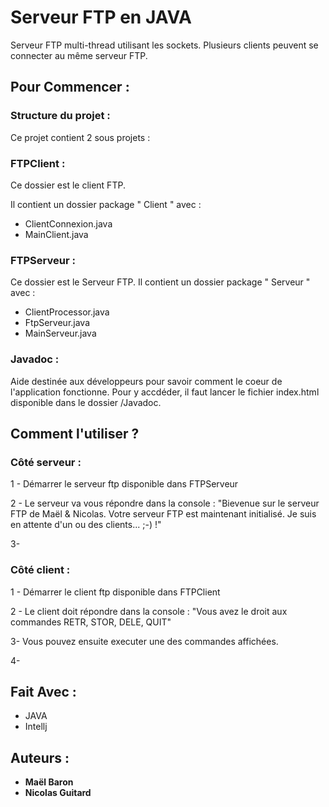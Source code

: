 # Serveur FTP en JAVA

Serveur FTP multi-thread utilisant les sockets.
Plusieurs clients peuvent se connecter au même serveur FTP.

## Pour Commencer : 
### Structure du projet :
Ce projet contient 2 sous projets : 
   ### FTPClient :
   Ce dossier est le client FTP.
   
   Il contient un dossier package " Client " avec :
   - ClientConnexion.java
   - MainClient.java
   
   ### FTPServeur :
   Ce dossier est le Serveur FTP.
   Il contient un dossier package " Serveur " avec :
   - ClientProcessor.java
   - FtpServeur.java
   - MainServeur.java
   
   ### Javadoc :
   Aide destinée aux développeurs pour savoir comment le coeur de l'application fonctionne. Pour y accdéder, il faut lancer le fichier index.html disponible dans le dossier /Javadoc.


## Comment l'utiliser ?
### Côté serveur :
1 - Démarrer le serveur ftp disponible dans FTPServeur 

2 - Le serveur va vous répondre dans la console : "Bievenue sur le serveur FTP de Maël & Nicolas.
Votre serveur FTP est maintenant initialisé. Je suis en attente d'un ou des clients... ;-) !"

3- 

### Côté client :
1 - Démarrer le client ftp disponible dans FTPClient

2 - Le client doit répondre dans la console : "Vous avez le droit aux commandes RETR, STOR, DELE, QUIT"

3- Vous pouvez ensuite executer une des commandes affichées.

4-

## Fait Avec : 

* JAVA
* Intellj

## Auteurs :

* **Maël Baron**
* **Nicolas Guitard**

